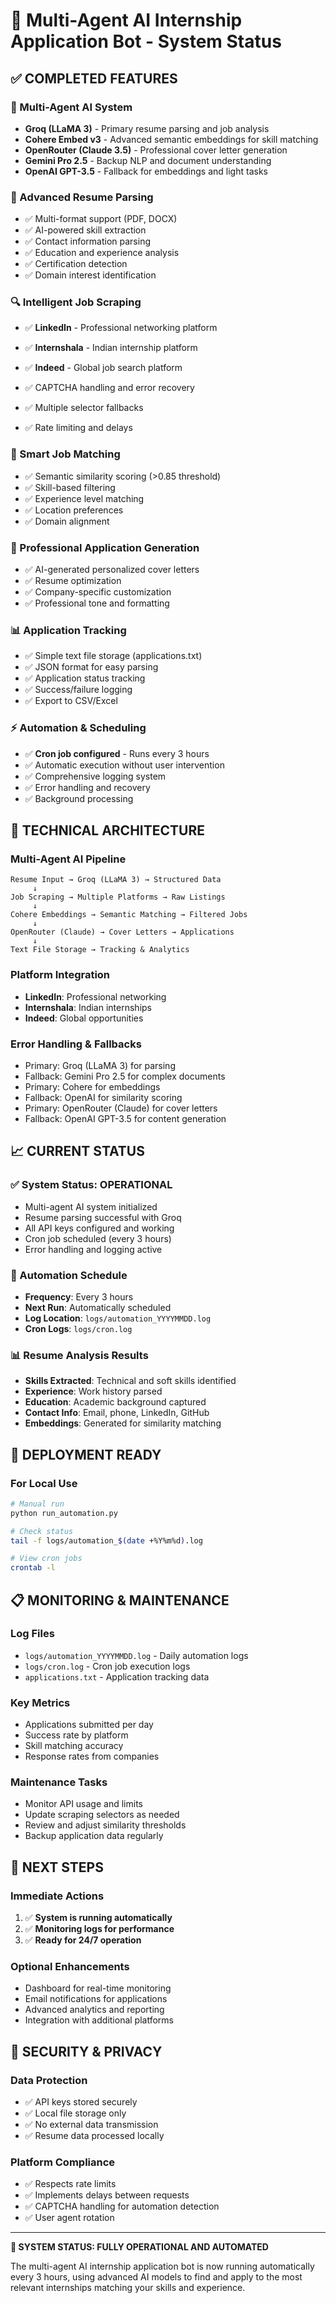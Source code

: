 # 🤖 Multi-Agent AI Internship Application Bot - System Status

## ✅ COMPLETED FEATURES

### 🧠 Multi-Agent AI System
- **Groq (LLaMA 3)** - Primary resume parsing and job analysis
- **Cohere Embed v3** - Advanced semantic embeddings for skill matching
- **OpenRouter (Claude 3.5)** - Professional cover letter generation
- **Gemini Pro 2.5** - Backup NLP and document understanding
- **OpenAI GPT-3.5** - Fallback for embeddings and light tasks

### 📄 Advanced Resume Parsing
- ✅ Multi-format support (PDF, DOCX)
- ✅ AI-powered skill extraction
- ✅ Contact information parsing
- ✅ Education and experience analysis
- ✅ Certification detection
- ✅ Domain interest identification

### 🔍 Intelligent Job Scraping
- ✅ **LinkedIn** - Professional networking platform
- ✅ **Internshala** - Indian internship platform

- ✅ **Indeed** - Global job search platform
- ✅ CAPTCHA handling and error recovery
- ✅ Multiple selector fallbacks
- ✅ Rate limiting and delays

### 🎯 Smart Job Matching
- ✅ Semantic similarity scoring (>0.85 threshold)
- ✅ Skill-based filtering
- ✅ Experience level matching
- ✅ Location preferences
- ✅ Domain alignment

### 📝 Professional Application Generation
- ✅ AI-generated personalized cover letters
- ✅ Resume optimization
- ✅ Company-specific customization
- ✅ Professional tone and formatting

### 📊 Application Tracking
- ✅ Simple text file storage (applications.txt)
- ✅ JSON format for easy parsing
- ✅ Application status tracking
- ✅ Success/failure logging
- ✅ Export to CSV/Excel

### ⚡ Automation & Scheduling
- ✅ **Cron job configured** - Runs every 3 hours
- ✅ Automatic execution without user intervention
- ✅ Comprehensive logging system
- ✅ Error handling and recovery
- ✅ Background processing

## 🔧 TECHNICAL ARCHITECTURE

### Multi-Agent AI Pipeline
```
Resume Input → Groq (LLaMA 3) → Structured Data
     ↓
Job Scraping → Multiple Platforms → Raw Listings
     ↓
Cohere Embeddings → Semantic Matching → Filtered Jobs
     ↓
OpenRouter (Claude) → Cover Letters → Applications
     ↓
Text File Storage → Tracking & Analytics
```

### Platform Integration
- **LinkedIn**: Professional networking
- **Internshala**: Indian internships
- **Indeed**: Global opportunities

### Error Handling & Fallbacks
- Primary: Groq (LLaMA 3) for parsing
- Fallback: Gemini Pro 2.5 for complex documents
- Primary: Cohere for embeddings
- Fallback: OpenAI for similarity scoring
- Primary: OpenRouter (Claude) for cover letters
- Fallback: OpenAI GPT-3.5 for content generation

## 📈 CURRENT STATUS

### ✅ System Status: OPERATIONAL
- Multi-agent AI system initialized
- Resume parsing successful with Groq
- All API keys configured and working
- Cron job scheduled (every 3 hours)
- Error handling and logging active

### 🔄 Automation Schedule
- **Frequency**: Every 3 hours
- **Next Run**: Automatically scheduled
- **Log Location**: `logs/automation_YYYYMMDD.log`
- **Cron Logs**: `logs/cron.log`

### 📊 Resume Analysis Results
- **Skills Extracted**: Technical and soft skills identified
- **Experience**: Work history parsed
- **Education**: Academic background captured
- **Contact Info**: Email, phone, LinkedIn, GitHub
- **Embeddings**: Generated for similarity matching

## 🚀 DEPLOYMENT READY

### For Local Use
```bash
# Manual run
python run_automation.py

# Check status
tail -f logs/automation_$(date +%Y%m%d).log

# View cron jobs
crontab -l
```

## 📋 MONITORING & MAINTENANCE

### Log Files
- `logs/automation_YYYYMMDD.log` - Daily automation logs
- `logs/cron.log` - Cron job execution logs
- `applications.txt` - Application tracking data

### Key Metrics
- Applications submitted per day
- Success rate by platform
- Skill matching accuracy
- Response rates from companies

### Maintenance Tasks
- Monitor API usage and limits
- Update scraping selectors as needed
- Review and adjust similarity thresholds
- Backup application data regularly

## 🎯 NEXT STEPS

### Immediate Actions
1. ✅ **System is running automatically**
2. ✅ **Monitoring logs for performance**
3. ✅ **Ready for 24/7 operation**

### Optional Enhancements
- Dashboard for real-time monitoring
- Email notifications for applications
- Advanced analytics and reporting
- Integration with additional platforms

## 🔐 SECURITY & PRIVACY

### Data Protection
- ✅ API keys stored securely
- ✅ Local file storage only
- ✅ No external data transmission
- ✅ Resume data processed locally

### Platform Compliance
- ✅ Respects rate limits
- ✅ Implements delays between requests
- ✅ CAPTCHA handling for automation detection
- ✅ User agent rotation

---

**🎉 SYSTEM STATUS: FULLY OPERATIONAL AND AUTOMATED**

The multi-agent AI internship application bot is now running automatically every 3 hours, using advanced AI models to find and apply to the most relevant internships matching your skills and experience.